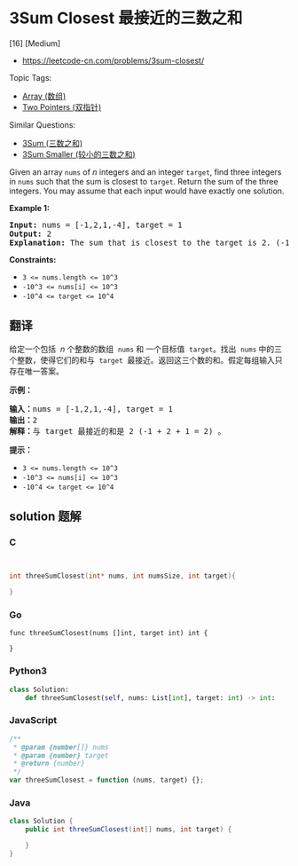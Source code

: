 # 3Sum Closest 最接近的三数之和

[16] [Medium]

- https://leetcode-cn.com/problems/3sum-closest/

Topic Tags:

- [Array (数组)](https://leetcode-cn.com/tag/array/)
- [Two Pointers (双指针)](https://leetcode-cn.com/tag/two-pointers/)

Similar Questions:

- [3Sum (三数之和)](https://leetcode-cn.com/problems/3sum/)
- [3Sum Smaller (较小的三数之和)](https://leetcode-cn.com/problems/3sum-smaller/)

Given an array `nums` of _n_ integers and an integer `target`, find three integers in `nums` such that the sum is closest to `target`. Return the sum of the three integers. You may assume that each input would have exactly one solution.

**Example 1:**

<pre><strong>Input:</strong> nums = [-1,2,1,-4], target = 1
<strong>Output:</strong> 2
<strong>Explanation:</strong> The sum that is closest to the target is 2. (-1 + 2 + 1 = 2).
</pre>

**Constraints:**

- `3 <= nums.length <= 10^3`
- `-10^3 <= nums[i] <= 10^3`
- `-10^4 <= target <= 10^4`

## 翻译

给定一个包括  *n* 个整数的数组  `nums` 和 一个目标值  `target`。找出  `nums` 中的三个整数，使得它们的和与  `target`  最接近。返回这三个数的和。假定每组输入只存在唯一答案。

**示例：**

<pre><strong>输入：</strong>nums = [-1,2,1,-4], target = 1
<strong>输出：</strong>2
<strong>解释：</strong>与 target 最接近的和是 2 (-1 + 2 + 1 = 2) 。
</pre>

**提示：**

- `3 <= nums.length <= 10^3`
- `-10^3 <= nums[i] <= 10^3`
- `-10^4 <= target <= 10^4`

## solution 题解

### C

```c


int threeSumClosest(int* nums, int numsSize, int target){

}
```

### Go

```golang
func threeSumClosest(nums []int, target int) int {

}
```

### Python3

```python
class Solution:
    def threeSumClosest(self, nums: List[int], target: int) -> int:
```

### JavaScript

```javascript
/**
 * @param {number[]} nums
 * @param {number} target
 * @return {number}
 */
var threeSumClosest = function (nums, target) {};
```

### Java

```java
class Solution {
    public int threeSumClosest(int[] nums, int target) {

    }
}
```
